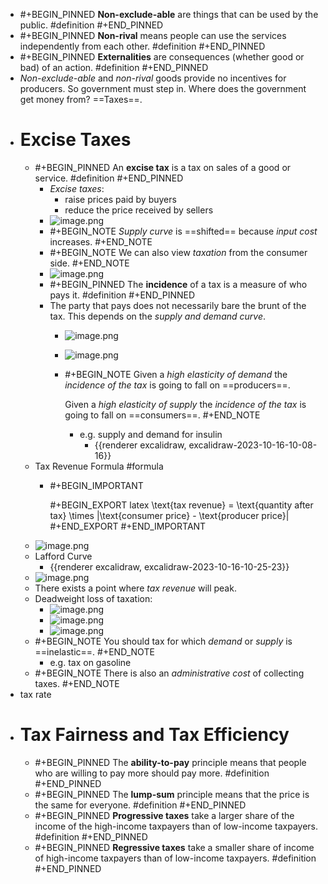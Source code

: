 - #+BEGIN_PINNED
  **Non-exclude-able** are things that can be used by the public. #definition 
  #+END_PINNED
- #+BEGIN_PINNED
  **Non-rival** means people can use the services independently from each other. #definition 
  #+END_PINNED
- #+BEGIN_PINNED
  **Externalities** are consequences (whether good or bad) of an action. #definition 
  #+END_PINNED
- *Non-exclude-able* and *non-rival* goods provide no incentives for producers. So government must step in. Where does the government get money from? ==Taxes==.
- # Excise Taxes
	- #+BEGIN_PINNED
	  An **excise tax** is a tax on sales of a good or service. #definition 
	  #+END_PINNED
		- *Excise taxes*:
			- raise prices paid by buyers
			- reduce the price received by sellers
		- ![image.png](../assets/image_1697440739538_0.png)
		- #+BEGIN_NOTE
		  *Supply curve* is ==shifted== because *input cost* increases.
		  #+END_NOTE
		- #+BEGIN_NOTE
		  We can also view *taxation* from the consumer side.
		  #+END_NOTE
		- ![image.png](../assets/image_1697440766257_0.png)
		- #+BEGIN_PINNED
		  The **incidence** of a tax is a measure of who pays it. #definition 
		  #+END_PINNED
		- The party that pays does not necessarily bare the brunt of the tax. This depends on the *supply and demand curve*.
			- ![image.png](../assets/image_1697443116469_0.png)
			- ![image.png](../assets/image_1697443344486_0.png)
			- #+BEGIN_NOTE
			  Given a *high elasticity of demand* the *incidence of the tax* is going to fall on ==producers==.
			  
			  Given a *high elasticity of supply* the *incidence of the tax* is going to fall on ==consumers==.
			  #+END_NOTE
				- e.g. supply and demand for insulin
					- {{renderer excalidraw, excalidraw-2023-10-16-10-08-16}}
	- Tax Revenue Formula #formula
		- #+BEGIN_IMPORTANT
		  
		  #+BEGIN_EXPORT latex
		  \text{tax revenue} = \text{quantity after tax} \times |\text{consumer price} - \text{producer price}|
		  #+END_EXPORT 
		  #+END_IMPORTANT
	- ![image.png](../assets/image_1697444365155_0.png)
	- Lafford Curve
		- {{renderer excalidraw, excalidraw-2023-10-16-10-25-23}}
	- ![image.png](../assets/image_1697445138109_0.png)
	- There exists a point where *tax revenue* will peak.
	- Deadweight loss of taxation:
		- ![image.png](../assets/image_1697445378050_0.png)
		- ![image.png](../assets/image_1697446058782_0.png)
		- ![image.png](../assets/image_1697446115109_0.png)
	- #+BEGIN_NOTE
	  You should tax for which *demand* or *supply* is ==inelastic==.
	  #+END_NOTE
		- e.g. tax on gasoline
	- #+BEGIN_NOTE
	  There is also an *administrative cost* of collecting taxes.
	  #+END_NOTE
- tax rate
- # Tax Fairness and Tax Efficiency
	- #+BEGIN_PINNED
	  The **ability-to-pay** principle means that people who are willing to pay more should pay more. #definition 
	  #+END_PINNED
	- #+BEGIN_PINNED
	  The **lump-sum** principle means that the price is the same for everyone. #definition 
	  #+END_PINNED
	- #+BEGIN_PINNED
	  **Progressive taxes** take a larger share of the income of the high-income taxpayers than of low-income taxpayers. #definition 
	  #+END_PINNED
	- #+BEGIN_PINNED
	  **Regressive taxes** take a smaller share of income of high-income taxpayers than of low-income taxpayers. #definition 
	  #+END_PINNED